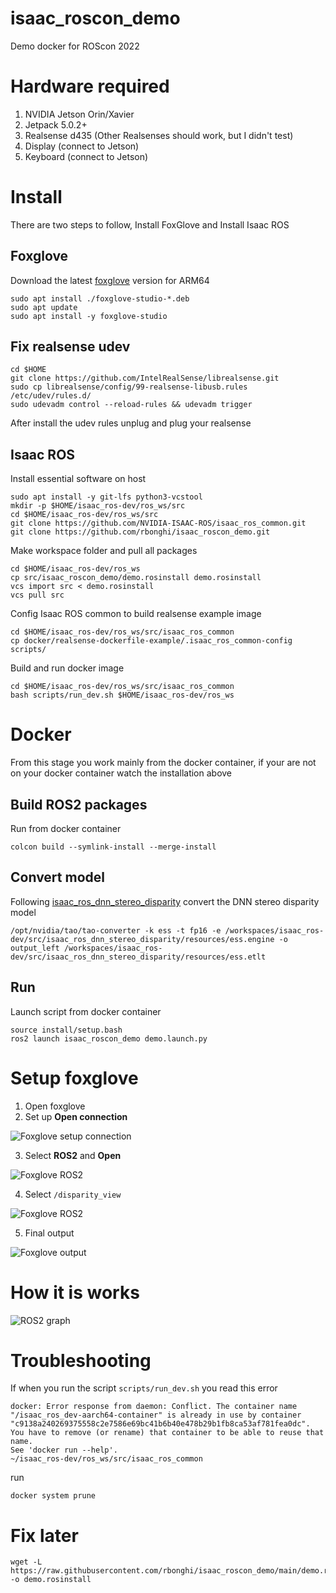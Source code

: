# isaac_roscon_demo

Demo docker for ROScon 2022

# Hardware required

1. NVIDIA Jetson Orin/Xavier
2. Jetpack 5.0.2+
3. Realsense d435 (Other Realsenses should work, but I didn't test)
4. Display (connect to Jetson)
5. Keyboard (connect to Jetson)

# Install

There are two steps to follow, Install FoxGlove and Install Isaac ROS

## Foxglove

Download the latest [foxglove](https://foxglove.dev/download) version for ARM64

```
sudo apt install ./foxglove-studio-*.deb
sudo apt update
sudo apt install -y foxglove-studio
```

## Fix realsense udev

```
cd $HOME
git clone https://github.com/IntelRealSense/librealsense.git
sudo cp librealsense/config/99-realsense-libusb.rules /etc/udev/rules.d/
sudo udevadm control --reload-rules && udevadm trigger
```

After install the udev rules unplug and plug your realsense

## Isaac ROS

Install essential software on host

```
sudo apt install -y git-lfs python3-vcstool
mkdir -p $HOME/isaac_ros-dev/ros_ws/src
cd $HOME/isaac_ros-dev/ros_ws/src
git clone https://github.com/NVIDIA-ISAAC-ROS/isaac_ros_common.git
git clone https://github.com/rbonghi/isaac_roscon_demo.git
```

Make workspace folder and pull all packages

```
cd $HOME/isaac_ros-dev/ros_ws
cp src/isaac_roscon_demo/demo.rosinstall demo.rosinstall
vcs import src < demo.rosinstall
vcs pull src
```

Config Isaac ROS common to build realsense example image

```
cd $HOME/isaac_ros-dev/ros_ws/src/isaac_ros_common
cp docker/realsense-dockerfile-example/.isaac_ros_common-config scripts/
```

Build and run docker image

```
cd $HOME/isaac_ros-dev/ros_ws/src/isaac_ros_common
bash scripts/run_dev.sh $HOME/isaac_ros-dev/ros_ws
```

# Docker

From this stage you work mainly from the docker container, if your are not on your docker container watch the installation above

## Build ROS2 packages

Run from docker container

```
colcon build --symlink-install --merge-install
```

## Convert model

Following [isaac_ros_dnn_stereo_disparity](https://github.com/NVIDIA-ISAAC-ROS/isaac_ros_dnn_stereo_disparity) convert the DNN stereo disparity model

```
/opt/nvidia/tao/tao-converter -k ess -t fp16 -e /workspaces/isaac_ros-dev/src/isaac_ros_dnn_stereo_disparity/resources/ess.engine -o output_left /workspaces/isaac_ros-dev/src/isaac_ros_dnn_stereo_disparity/resources/ess.etlt
```

## Run

Launch script from docker container

```
source install/setup.bash
ros2 launch isaac_roscon_demo demo.launch.py
```

# Setup foxglove

1. Open foxglove
2. Set up **Open connection**


![Foxglove setup connection](.docs/01-foxglove-setup-connection.png)

3. Select **ROS2** and **Open**

![Foxglove ROS2](.docs/02-foxglove-connection.png)

4. Select `/disparity_view`

![Foxglove ROS2](.docs/03-foxglove-topic.png)

5. Final output

![Foxglove output](.docs/output_foxglove.png)

# How it is works

![ROS2 graph](.docs/rosgraph-ESS.png)

# Troubleshooting

If when you run the script `scripts/run_dev.sh` you read this error

```
docker: Error response from daemon: Conflict. The container name "/isaac_ros_dev-aarch64-container" is already in use by container "c9138a240269375558c2e7586e69bc41b6b40e478b29b1fb8ca53af781fea0dc". You have to remove (or rename) that container to be able to reuse that name.
See 'docker run --help'.
~/isaac_ros-dev/ros_ws/src/isaac_ros_common
```

run

```
docker system prune
```

# Fix later

```
wget -L https://raw.githubusercontent.com/rbonghi/isaac_roscon_demo/main/demo.rosinstall -o demo.rosinstall
```